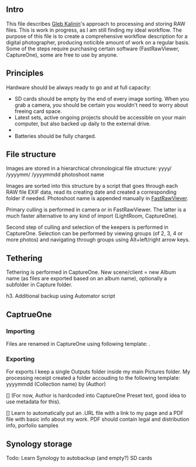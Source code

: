 ## Intro
This file describes [Gleb Kalinin](http://glebkalinin.ru/)'s approach to processing and storing RAW files. This is work in progress, as I am still finding my ideal workflow. The purpose of this file is to create a comprehensive workflow description for a digital photographer, producing noticible amount of work on a regular basis. Some of the steps require purchasing certain software (FastRawViewer, CaptureOne), some are free to use by anyone.

## Principles
Hardware should be always ready to go and at full capacity:
* SD cards should be empty by the end of every image sorting. When you grab a camera, you should be certain you wouldn't need to worry about freeing card space.
* Latest sets, active ongoing projects should be accessible on your main computer, but also backed up daily to the external drive.
* 
* Batteries should be fully charged.

## File structure

Images are stored in a hierarchical chronological file structure:
yyyy/
  /yyyymm/
    /yyyymmdd photoshoot name

Images are sorted into this structure by a script that goes through each RAW file EXIF data, read its creating date and created a corresponding folder if needed. Photoshoot name is appended manually in [FastRawViever](https://www.fastrawviewer.com).

Primary culling is performed in camera or in FastRawViewer. The latter is a much faster alternative to any kind of import (LightRoom, CaptureOne). 

Second step of culling and selection of the keepers is performed in CaptureOne. Selection can be performed by viewing groups (of 2, 3, 4 or more photos) and navigating through groups using Alt+left/right arrow keys.

## Tethering

Tethering is performed in CaptureOne.
New scene/client = new Album name (as files are exported based on an album name), optionally a subfolder in Capture folder. 

h3. Additional backup using Automator script

## CaptrueOne

### Importing

Files are renamed in CaptureOne using following template: .

### Exporting

For exports I keep a single Outputs folder inside my main Pictures folder. My processing receipt created a folder accouding to the following template:
yyyymmdd (Collection name) by (Author)

[] (For now, Author is hardcoded into CaptureOne Preset text, good idea to use metadata for this).



[] Learn to automatically put an .URL file with a link to my page and a PDF file with basic info about my work. PDF should contain legal and distribution info, porfolio samples

## Synology storage

Todo: Learn Synology to autobackup (and empty?) SD cards


